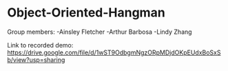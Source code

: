 # Object-Oriented-Hangman

Group members:
-Ainsley Fletcher
-Arthur Barbosa
-Lindy Zhang

Link to recorded demo: https://drive.google.com/file/d/1wST9OdbgmNgzORpMDjdOKpEUdxBoSxSb/view?usp=sharing
